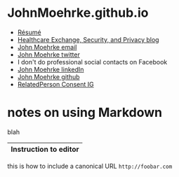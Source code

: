 # JohnMoehrke.github.io

- [Résumé](Resume.md)
- [Healthcare Exchange, Security, and Privacy blog](https://healthcaresecprivacy.blogspot.com/)
- [John Moehrke email](mailto:JohnMoehrke@gmail.com)
- [John Moehrke twitter](https://twitter.com/johnmoehrke)
- I don't do professional social contacts on Facebook
- [John Moehrke linkedIn](https://www.linkedin.com/in/john-moehrke-6841414/)
- [John Moehrke github](https://github.com/johnmoehrke)
- [RelatedPerson Consent IG](https://johnmoehrke.github.io/RelatedPersonConsent)


# notes on using Markdown

blah

| **Instruction to editor**                      |
|------------------------------------------------|

this is how to include a canonical URL `http://foobar.com`

